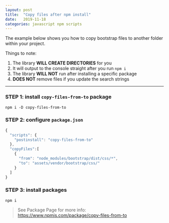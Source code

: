 ```yaml
---
layout: post
title:  "Copy files after npm install"
date:   2019-11-18
categories: javascript npm scripts
---
```


The example below shows you how to copy bootstrap files to another folder within your project.

Things to note:
1. The library __**WILL CREATE DIRECTORIES**__ for you
1. It will output to the console straight after you run `npm i`
1. The library __**WILL NOT**__ run after installing a specific package
1. __**DOES NOT**__ remove files if you update the search strings

-------------------------------------------------------------------------------

### STEP 1: install `copy-files-from-to` package
```shell
npm i -D copy-files-from-to
```

### STEP 2: configure `package.json`
```javascript
{
  "scripts": {
    "postinstall": "copy-files-from-to"
  },
  "copyFiles":[
    {
      "from": "node_modules/bootstrap/dist/css/*",
      "to": "assets/vendor/bootstrap/css/"
    }
  ]
}
```

### STEP 3: install packages
```shell
npm i
```

> See Package Page for more info:
> https://www.npmjs.com/package/copy-files-from-to
